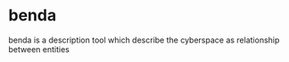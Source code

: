 # benda

benda is a description tool which describe the cyberspace as relationship between entities
